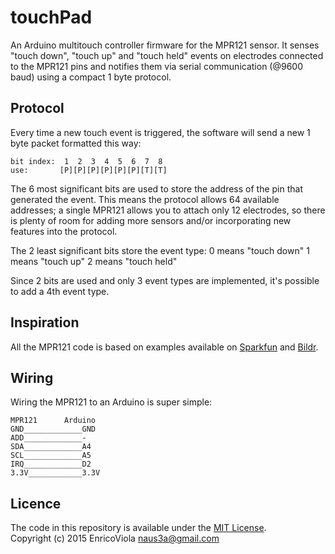 touchPad
=====================================

An Arduino multitouch controller firmware for the MPR121 sensor.
It senses "touch down", "touch up" and "touch held" events on electrodes connected to the MPR121 pins and notifies them via serial communication (@9600 baud) using a compact 1 byte protocol.

Protocol
--------
Every time a new touch event is triggered, the software will send a new 1 byte packet formatted this way:

```
bit index:  1  2  3  4  5  6  7  8
use:       [P][P][P][P][P][P][T][T]
```

The 6 most significant bits are used to store the address of the pin that generated the event. This means the protocol allows 64 available addresses; a single MPR121 allows you to attach only 12 electrodes, so there is plenty of room for adding more sensors and/or incorporating new features into the protocol.

The 2 least significant bits store the event type:
0 means "touch down"
1 means "touch up"
2 means "touch held"

Since 2 bits are used and only 3 event types are implemented, it's possible to add a 4th event type.

Inspiration
-----------
All the MPR121 code is based on examples available on [Sparkfun](https://www.sparkfun.com/) and [Bildr](http://bildr.org/2011/05/mpr121_arduino/).

Wiring
------
Wiring the MPR121 to an Arduino is super simple:

```
MPR121		Arduino
GND_____________GND		
ADD_____________-
SDA_____________A4
SCL_____________A5
IRQ_____________D2
3.3V____________3.3V
```

Licence
-------
The code in this repository is available under the [MIT License](https://secure.wikimedia.org/wikipedia/en/wiki/Mit_license).  
Copyright (c) 2015 Enrico<naus3a>Viola
naus3a@gmail.com


